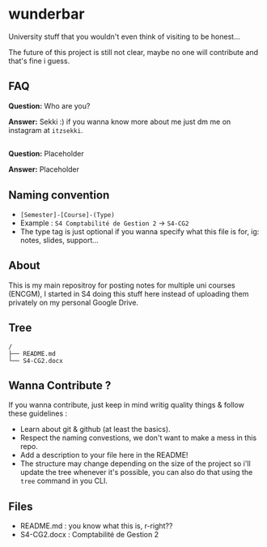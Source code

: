 # wunderbar

University stuff that you wouldn't even think of visiting to be honest...

The future of this project is still not clear, maybe no one will contribute and that's fine i guess.

## FAQ

**Question:** Who are you? 


**Answer:** Sekki :) if you wanna know more about me just dm me on instagram at `itzsekki`.


##
**Question:** Placeholder


**Answer:** Placeholder


##

## Naming convention 

* `[Semester]-[Course]-(Type)`
* Example : `S4 Comptabilité de Gestion 2` -> `S4-CG2` 
* The type tag is just optional if you wanna specify what this file is for, ig: notes, slides, support...

## About

This is my main repositroy for posting notes for multiple uni courses (ENCGM), I started in S4 doing this stuff here instead of uploading them privately on my personal Google Drive.

## Tree

```
/
├── README.md
└── S4-CG2.docx
```

## Wanna Contribute ?

If you wanna contribute, just keep in mind writig quality things & follow these guidelines :

* Learn about git & github (at least the basics). 
* Respect the naming convestions, we don't want to make a mess in this repo.
* Add a description to your file here in the README!
* The structure may change depending on the size of the project so i'll update the tree whenever it's possible, you can also do that using the `tree` command in you CLI.

## Files

* README.md : you know what this is, r-right??
* S4-CG2.docx : Comptabilité de Gestion 2
